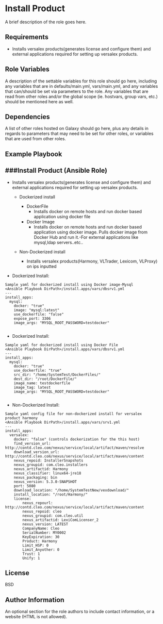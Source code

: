 Install Product
=========

A brief description of the role goes here.

Requirements
------------

  * Installs versalex products(generates license and configure them) and external applications required for setting up versalex products.


Role Variables
--------------

A description of the settable variables for this role should go here, including any variables that are in defaults/main.yml, vars/main.yml, and any variables that can/should be set via parameters to the role. Any variables that are read from other roles and/or the global scope (ie. hostvars, group vars, etc.) should be mentioned here as well.

Dependencies
------------

A list of other roles hosted on Galaxy should go here, plus any details in regards to parameters that may need to be set for other roles, or variables that are used from other roles.

Example Playbook
----------------

###Install Product (Ansible Role)
----------------------------------------
  * Installs versalex products(generates license and configure them) and external applications required for setting up versalex products.
  
  	* Dockerized install
  		* DockerFile
			* Installs docker on remote hosts and run docker based application using docker file
  		* Docker Image
			* Installs docker on remote hosts and run docker based application using docker image. Pulls docker image from Docker Hub and run it.-For external applications like mysql,ldap servers..etc..
			
  	* Non-Dockerized install
		* Installs versalex products(Harmony, VLTrader, Lexicom, VLProxy) on ips inputted
		
* Dockerized Install:
            
```
Sample yaml for dockerized install using Docker image-Mysql
<Ansible Playbook DirPath>/install.apps/vars/dbsrv1.yml
---
install_apps:  
  mysql:
    docker: "true"
    image: "mysql:latest"
    use_dockerfile: "false"
    expose_port: 3306
    image_args: "MYSQL_ROOT_PASSWORD=testdocker"
	
```

* Dockerized Install:
		
```
Sample yaml for dockerized install using Docker File
<Ansible Playbook DirPath>/install.apps/vars/dbsrv1.yml
---
install_apps:  
  mysql:
    docker: "true"
    use_dockerfile: "true"
    src_dir: "/home/SystemTest/DockerFiles/"
    dest_dir: "/root/DockerFile/"
    image_name: testdockerfile
    image_tag: latest
    image_args: "MYSQL_ROOT_PASSWORD=testdocker"
	
```

* Non-Dockerized Install:

```
Sample yaml config file for non-dockerized install for versalex product harmony
<Ansible Playbook DirPath>/install.apps/vars/srv1.yml
---
install_apps:
  versalex:
    docker: "false" (controls dockerization for the this host)
    find_version_url:  http://contd.cleo.com/nexus/service/local/artifact/maven/resolve
    download_version_url: http://contd.cleo.com/nexus/service/local/artifact/maven/content
    nexus_repoid: InstallerSnapshots
    nexus_groupid: com.cleo.installers
    nexus_artifactid: Harmony
    nexus_classifier: linux64-jre18
    nexus_packaging: bin
    nexus_version: 5.3.0-SNAPSHOT
    port: 5080
    download_location: "/home/SystemTestNew/vexdownload/"
    install_location: "/root/Harmony/"                 
    license:
        nexus_repourl: http://contd.cleo.com/nexus/service/local/artifact/maven/content
        nexus_repoid: cleo
        nexus_groupid: com.cleo.util
        nexus_artifactid: LexiComLicenser_2
        nexus_version: LATEST
        CompanyName: Cleo
        SerialNumber: MY0002
        KeyExpiration: 30
        Product: Harmony
        Limit_HSP: 0
        Limit_Anyother: 0
        Trust: 1
        Unify: 1
 ```

License
-------

BSD

Author Information
------------------

An optional section for the role authors to include contact information, or a website (HTML is not allowed).
